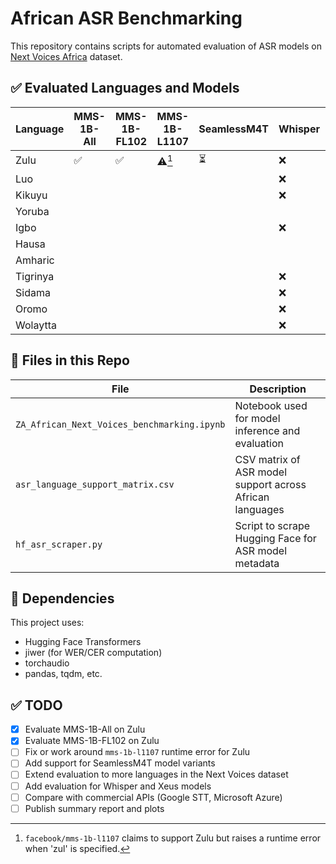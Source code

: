 # African ASR Benchmarking

This repository contains scripts for automated evaluation of ASR models on [Next Voices Africa](https://huggingface.co/datasets/dsfsi-anv/za-african-next-voices) dataset.

## ✅ Evaluated Languages and Models

| Language   | MMS-1B-All | MMS-1B-FL102 | MMS-1B-L1107 | SeamlessM4T | Whisper | Xeus |
|------------|------------|--------------|--------------|-------------|---------|------|
| Zulu       | ✅          | ✅            | ⚠️[^1]      |   ⏳        | ❌      |  ⏳    |
| Luo        |            |              |              |             | ❌      |      |
| Kikuyu     |            |              |              |             | ❌      |      |
| Yoruba     |            |              |              |             |         |      |
| Igbo       |            |              |              |             | ❌      |      |
| Hausa      |            |              |              |             |         |      |
| Amharic    |            |              |              |             |         |      |
| Tigrinya   |            |              |              |             | ❌      |      |
| Sidama     |            |              |              |             | ❌      |      |
| Oromo      |            |              |              |             | ❌      |      |
| Wolaytta   |            |              |              |             | ❌      |      |

[^1]: `facebook/mms-1b-l1107` claims to support Zulu but raises a runtime error when 'zul' is specified.

## 📁 Files in this Repo

| File                          | Description                                                  |
|-------------------------------|--------------------------------------------------------------|
| `ZA_African_Next_Voices_benchmarking.ipynb` | Notebook used for model inference and evaluation |
| `asr_language_support_matrix.csv`           | CSV matrix of ASR model support across African languages |
| `hf_asr_scraper.py`                         | Script to scrape Hugging Face for ASR model metadata      |

## 🔧 Dependencies
This project uses:
- Hugging Face Transformers
- jiwer (for WER/CER computation)
- torchaudio
- pandas, tqdm, etc.

## ✅ TODO

- [x] Evaluate MMS-1B-All on Zulu  
- [x] Evaluate MMS-1B-FL102 on Zulu  
- [ ] Fix or work around `mms-1b-l1107` runtime error for Zulu  
- [ ] Add support for SeamlessM4T model variants  
- [ ] Extend evaluation to more languages in the Next Voices dataset  
- [ ] Add evaluation for Whisper and Xeus models  
- [ ] Compare with commercial APIs (Google STT, Microsoft Azure)  
- [ ] Publish summary report and plots  
